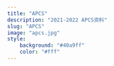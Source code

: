 ```yaml
---
title: "APCS"
description: "2021-2022 APCS资料"
slug: "APCS"
image: "apcs.jpg"
style:
    background: "#40a9ff"
    color: "#fff"
---
```

